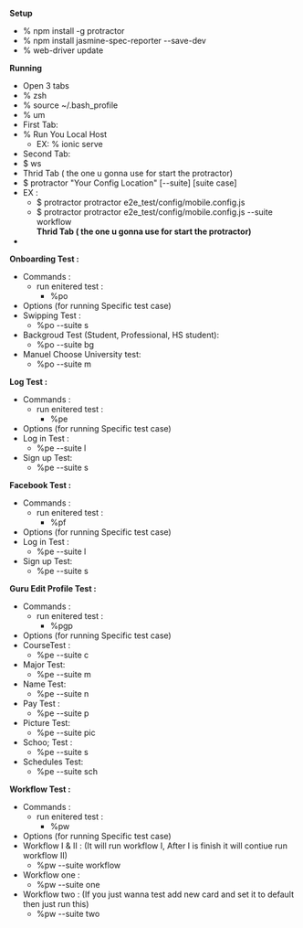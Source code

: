 **Setup**
- % npm install -g protractor
- % npm install jasmine-spec-reporter --save-dev
- % web-driver update

**Running**
- Open 3 tabs
 - % zsh
 - % source ~/.bash_profile 
 - % um 
- First Tab:
 - % Run You Local Host
 	- EX: % ionic serve
- Second Tab:
 - $ ws 
- Thrid Tab ( the one u gonna use for start the protractor)
 - $ protractor "Your Config Location" [--suite] [suite case]
  - EX :
  	- $ protractor protractor e2e_test/config/mobile.config.js
  	- $ protractor protractor e2e_test/config/mobile.config.js --suite workflow  
**Thrid Tab ( the one u gonna use for start the protractor)**
-	

**Onboarding Test :**
- Commands : 
	- run enitered test :
		- %po
- Options (for running Specific test case)
 - Swipping Test :
	- %po --suite s               
 - Backgroud Test (Student, Professional, HS student):
	- %po --suite bg              
 - Manuel Choose University test:
	- %po --suite m               

**Log Test :**
- Commands : 
	- run enitered test :
		- %pe
- Options (for running Specific test case)
 - Log in Test :
	- %pe --suite l  
 - Sign up Test:  
	- %pe --suite s   

**Facebook Test :**
- Commands : 
	- run enitered test :
		- %pf
- Options (for running Specific test case)
 - Log in Test :
	- %pe --suite l  
 - Sign up Test:  
	- %pe --suite s   

 **Guru Edit Profile Test :**
- Commands : 
	- run enitered test :
		- %pgp
- Options (for running Specific test case)
 - CourseTest :
	- %pe --suite c  
 - Major Test:  
	- %pe --suite m   
 - Name Test:  
	- %pe --suite n   
 - Pay Test :
	- %pe --suite p  
 - Picture Test:  
	- %pe --suite pic   
 - Schoo; Test :
	- %pe --suite s  
 - Schedules Test:  
	- %pe --suite sch  

 **Workflow Test :**
- Commands : 
	- run enitered test :
		- %pw
- Options (for running Specific test case)
 - Workflow I & II : (It will run workflow I, After I is finish it will contiue run workflow II)
	- %pw --suite workflow
 - Workflow one : 
	- %pw --suite one
 - Workflow two : (If you just wanna test add new card and set it to default then just run this)  
	- %pw --suite two